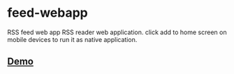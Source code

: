 # feed-webapp
RSS feed web app
RSS reader web application. click add to home screen on mobile devices to run it as native application.

## [Demo](https://abhijitdarji.github.io/feed-webapp)
